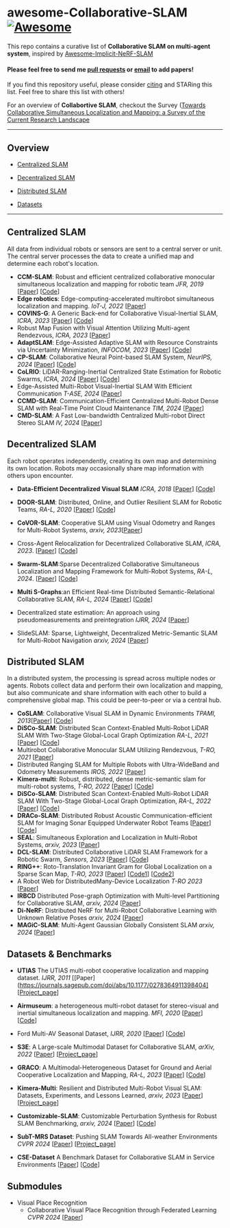 # awesome-Collaborative-SLAM [![Awesome](https://cdn.rawgit.com/sindresorhus/awesome/d7305f38d29fed78fa85652e3a63e154dd8e8829/media/badge.svg)](https://github.com/sindresorhus/awesome)

This repo contains a curative list of **Collaborative SLAM on multi-agent system**, inspired by [Awesome-Implicit-NeRF-SLAM](https://github.com/DoongLi/awesome-Implicit-NeRF-SLAM) <br>

#### Please feel free to send me [pull requests](https://github.com/Epsilon8854/awesome-Collaborative-SLAM/blob/main/how-to-PR.md) or [email](mailto:epsilon8854@unist.ac.kr) to add papers! <br>

If you find this repository useful, please consider [citing](#citation) and STARing this list. Feel free to share this list with others!

For an overview of **Collabortive SLAM**, checkout the Survey ([Towards Collaborative Simultaneous Localization and Mapping: a Survey of the Current Research Landscape](https://arxiv.org/abs/2108.08325) 

---

## Overview

  - [Centralized SLAM](#centralized-slam)

  - [Decentralized SLAM](#decentralized-slam)

  - [Distributed SLAM](#distributed-slam)
  <!-- - [Platform](#platform) -->
  <!-- <!-- - [Environments](#environments) -->
  - [Datasets](#datasets)


---

## Centralized SLAM
All data from individual robots or sensors are sent to a central server or unit. The central server processes the data to create a unified map and determine each robot's location. 
  * **CCM-SLAM**: Robust and efficient centralized collaborative monocular simultaneous localization and mapping for robotic team *JFR, 2019* [[Paper](https://www.research-collection.ethz.ch/handle/20.500.11850/313259)] [[Code](https://github.com/VIS4ROB-lab/ccm_slam?tab=readme-ov-file)]
  * **Edge robotics**: Edge-computing-accelerated multirobot simultaneous localization and mapping. *IoT-J, 2022* [[Paper](https://ieeexplore.ieee.org/abstract/document/9693970)]
  * **COVINS-G**: A Generic Back-end for Collaborative Visual-Inertial SLAM, *ICRA, 2023* [[Paper](https://ieeexplore.ieee.org/stamp/stamp.jsp?arnumber=9585827)] [[Code](https://github.com/VIS4ROB-lab/covins)]
  * Robust Map Fusion with Visual Attention Utilizing Multi-agent Rendezvous,  *ICRA, 2023* [[Paper](https://ieeexplore.ieee.org/stamp/stamp.jsp?tp=&arnumber=10161072)]
  * **AdaptSLAM**: Edge-Assisted Adaptive SLAM with Resource Constraints via Uncertainty Minimization, *INFOCOM, 2023* [[Paper](https://arxiv.org/abs/2301.04620)] [[Code](https://github.com/i3tyc/AdaptSLAM)]
  * **CP-SLAM**: Collaborative Neural Point-based SLAM System, *NeurIPS, 2024* [[Paper](https://arxiv.org/abs/2311.08013)] [[Code](https://github.com/VIS4ROB-lab/covins)]
  * **CoLRIO**: LiDAR-Ranging-Inertial Centralized State Estimation for Robotic Swarms, *ICRA, 2024* [[Paper](https://arxiv.org/abs/2402.11790)] [[Code](https://github.com/PengYu-team/Co-LRIO)]
  * Edge-Assisted Multi-Robot Visual-Inertial SLAM With Efficient Communication  *T-ASE, 2024* [[Paper](https://ieeexplore.ieee.org/abstract/document/10472967)]
  * **CCMD-SLAM**: Communication-Efficient Centralized Multi-Robot Dense SLAM with Real-Time Point Cloud Maintenance *TIM, 2024* [[Paper](https://ieeexplore.ieee.org/abstract/document/10530544)]
  * **CMD-SLAM**: A Fast Low-bandwidth Centralized Multi-robot Direct Stereo SLAM *IV, 2024* [[Paper](https://ieeexplore.ieee.org/abstract/document/10588625)]
  
## Decentralized SLAM
Each robot operates independently, creating its own map and determining its own location. Robots may occasionally share map information with others upon encounter.
  * **Data-Efficient Decentralized Visual SLAM**  *ICRA, 2018* [[Paper](https://ieeexplore.ieee.org/abstract/document/8461155)] [[Code](https://github.com/uzh-rpg/dslam_open)]

  * **DOOR-SLAM**: Distributed, Online, and Outlier Resilient SLAM for Robotic Teams, *RA-L, 2020* [[Paper](https://arxiv.org/abs/1909.12198)] [[Code](https://github.com/MISTLab/DOOR-SLAM)]
  * **CoVOR-SLAM**: Cooperative SLAM using Visual Odometry and Ranges for Multi-Robot Systems, *arxiv, 2023*[[Paper](https://arxiv.org/abs/2311.12580)]

  * Cross-Agent Relocalization for Decentralized Collaborative SLAM, *ICRA, 2023*. [[Paper](https://ieeexplore.ieee.org/abstract/document/10160941)] [[Code](https://github.com/VIS4ROB-lab/decoSLAM)]  
  * **Swarm-SLAM**:Sparse Decentralized Collaborative Simultaneous Localization and Mapping Framework for Multi-Robot Systems, *RA-L, 2024*. [[Paper](https://arxiv.org/abs/2301.06230)] [[Code](https://github.com/MISTLab/Swarm-SLAM)]
  * **Multi S-Graphs**:an Efficient Real-time Distributed Semantic-Relational Collaborative SLAM, *RA-L, 2024* [[Paper](https://arxiv.org/abs/2401.05152)] [[Code](https://github.com/snt-arg/multi_s_graphs_docker)]
  * Decentralized state estimation: An approach using pseudomeasurements and preintegration *IJRR, 2024* [[Paper](https://journals.sagepub.com/doi/full/10.1177/02783649241230993)] 
  * SlideSLAM: Sparse, Lightweight, Decentralized Metric-Semantic SLAM for Multi-Robot Navigation *arxiv, 2024* [[Paper](https://arxiv.org/pdf/2406.17249)] 

## Distributed SLAM
In a distributed system, the processing is spread across multiple nodes or agents. Robots collect data and perform their own localization and mapping, but also communicate and share information with each other to build a comprehensive global map. This could be peer-to-peer or via a central hub.
  * **CoSLAM**: Collaborative Visual SLAM in Dynamic Environments *TPAMI, 2013*[[Paper](https://ieeexplore.ieee.org/stamp/stamp.jsp?tp=&arnumber=6193110)] [[Code](https://github.com/danping/CoSLAM?tab=readme-ov-file)]
  * **DiSCo-SLAM**: Distributed Scan Context-Enabled Multi-Robot LiDAR SLAM With Two-Stage Global-Local Graph Optimization *RA-L, 2021* [[Paper](https://ieeexplore.ieee.org/abstract/document/9662965)] [[Code](https://github.com/RobustFieldAutonomyLab/DiSCo-SLAM)]
  * Multirobot Collaborative Monocular SLAM Utilizing Rendezvous, *T-RO, 2021* [[Paper](https://ieeexplore.ieee.org/stamp/stamp.jsp?tp=&arnumber=9381949)]
  * Distributed Ranging SLAM for Multiple Robots with Ultra-WideBand and Odometry Measurements *IROS, 2022* [[Paper](https://ieeexplore.ieee.org/abstract/document/9982028)]
  * **Kimera-multi**: Robust, distributed, dense metric-semantic slam for multi-robot systems, *T-RO, 2022* [[Paper](http://ieeexplore.ieee.org/abstract/document/9686955)] [[Code](https://github.com/MIT-SPARK/Kimera-Multi)]
  * **DiSCo-SLAM**: Distributed Scan Context-Enabled Multi-Robot LiDAR SLAM With Two-Stage Global-Local Graph Optimization, *RA-L, 2022* [[Paper](https://ieeexplore.ieee.org/stamp/stamp.jsp?tp=&arnumber=9662965)] [[Code](https://github.com/RobustFieldAutonomyLab/DiSCo-SLAM)]
  * **DRACo-SLAM**: Distributed Robust Acoustic Communication-efficient SLAM for Imaging Sonar Equipped Underwater Robot Teams [[Paper](https://ieeexplore.ieee.org/abstract/document/9981822)] [[Code](https://github.com/jake3991/draco-slam)]
  * **SEAL**: Simultaneous Exploration and Localization in Multi-Robot Systems, *arxiv, 2023* [[Paper](https://arxiv.org/pdf/2306.12623.pdf)] 
  * **DCL-SLAM**: Distributed Collaborative LiDAR SLAM Framework for a Robotic Swarm, *Sensors, 2023* [[Paper](https://ieeexplore.ieee.org/stamp/stamp.jsp?tp=&arnumber=10375928)] [[Code](https://github.com/PengYu-Team/DCL-SLAM)]
  * **RING++**: Roto-Translation Invariant Gram for Global Localization on a Sparse Scan Map, *T-RO, 2023* [[Paper](https://ieeexplore.ieee.org/document/10224330)] [[Code1](https://github.com/lus6-Jenny/RING)] [[Code2](https://github.com/MaverickPeter/MR_SLAM)] 
  * A Robot Web for DistributedMany-Device Localization *T-RO 2023* [[Paper](https://ieeexplore.ieee.org/abstract/document/10286058)]
  * **IRBCD** Distributed Pose-graph Optimization with Multi-level Partitioning for Collaborative SLAM, *arxiv, 2024* [[Paper](https://arxiv.org/abs/2401.01657)]
  * **Di-NeRF**: Distributed NeRF for Multi-Robot Collaborative Learning with Unknown Relative Poses *arxiv, 2024* [[Paper](https://arxiv.org/abs/2402.01485)]
  * **MAGiC-SLAM**: Multi-Agent Gaussian Globally Consistent SLAM  *arxiv, 2024* [[Paper](https://arxiv.org/abs/2411.16785)]

  <!-- ### Multimodal -->

<!-- ## Platform

## Environments -->

## Datasets & Benchmarks
 * **UTIAS** The UTIAS multi-robot cooperative localization and mapping dataset. *IJRR, 2011* [[Paper](https://journals.sagepub.com/doi/abs/10.1177/0278364911398404] [[Project_page](http://asrl.utias.utoronto.ca/datasets/mrclam/)]
 * **Airmuseum**: a heterogeneous multi-robot dataset for stereo-visual and inertial simultaneous localization and mapping. *MFI, 2020* [[Paper](https://ieeexplore.ieee.org/abstract/document/9235257/)] [[Code](https://github.com/AirMuseumDataset/AirMuseumDataset)]

  * Ford Multi-AV Seasonal Dataset, *IJRR, 2020* [[Paper](https://github.com/Ford/AVData)] [[Code](https://journals.sagepub.com/doi/full/10.1177/0278364920961451)]
  * **S3E**: A Large-scale Multimodal Dataset for Collaborative SLAM, *arXiv, 2022* [[Paper](https://arxiv.org/abs/2210.13723)] [[Project_page](https://github.com/PengYu-Team/S3E)]
  * **GRACO**: A Multimodal-Heterogeneous Dataset for Ground and Aerial Cooperative Localization and Mapping, *RA-L, 2023* [[Paper](https://ieeexplore.ieee.org/stamp/stamp.jsp?tp=&arnumber=10008011)] [[Code](https://github.com/SYSU-RoboticsLab/GrAco?tab=readme-ov-file#a-multimodal-heterogeneous-dataset-for-ground-and-aerial-cooperative-localization-and-mapping)]
  
  * **Kimera-Multi**: Resilient and Distributed Multi-Robot Visual SLAM: Datasets, Experiments, and Lessons Learned, *arxiv, 2023* [[Paper](https://arxiv.org/abs/2304.04362)] [[Project_page](https://github.com/MIT-SPARK/Kimera-Multi-Data)]
  * **Customizable-SLAM**: Customizable Perturbation Synthesis for Robust SLAM Benchmarking, *arxiv, 2024* [[Paper](https://arxiv.org/abs/2402.08125)] [[Code](https://github.com/Xiaohao-Xu/SLAM-under-Perturbation)] 
  * **SubT-MRS Dataset**: Pushing SLAM Towards All-weather Environments *CVPR 2024* [[Paper](https://arxiv.org/pdf/2307.07607.pdf)] [[Project_page](https://sairlab.org/datasets/subtmrs)]
  * **CSE-Dataset** A Benchmark Dataset for Collaborative SLAM in Service Environments [[Paper](https://arxiv.org/abs/2411.14775)] [[Code](https://github.com/vision3d-lab/CSE_Dataset)]

## Submodules
- Visual Place Recognition
  * Collaborative Visual Place Recognition through Federated Learning *CVPR 2024* [[Paper](https://openaccess.thecvf.com/content/CVPR2024W/FedVision-2024/html/Dutto_Collaborative_Visual_Place_Recognition_through_Federated_Learning_CVPRW_2024_paper.html)] 
